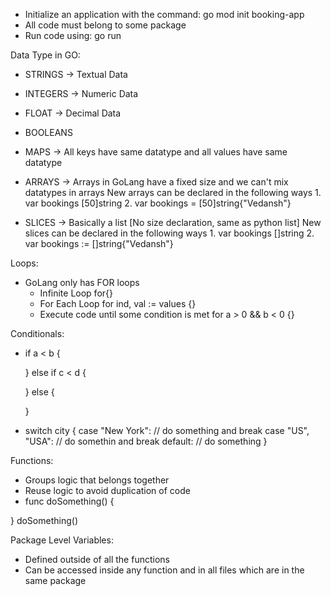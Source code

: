 - Initialize an application with the command: go mod init booking-app
- All code must belong to some package
- Run code using: go run

Data Type in GO:
- STRINGS   -> Textual Data
- INTEGERS  -> Numeric Data
- FLOAT     -> Decimal Data
- BOOLEANS
- MAPS      -> All keys have same datatype and all values have same datatype
- ARRAYS    -> Arrays in GoLang have a fixed size and we can't mix datatypes in arrays
            New arrays can be declared in the following ways
            1. var bookings [50]string
            2. var bookings = [50]string{"Vedansh"}

- SLICES    -> Basically a list [No size declaration, same as python list]
            New slices can be declared in the following ways
            1. var bookings []string
            2. var bookings := []string{"Vedansh"}


Loops:

- GoLang only has FOR loops
    - Infinite Loop        for{}
    - For Each Loop    for ind, val := values {}
    - Execute code until some condition is met     for a > 0 && b < 0 {}  


Conditionals:

- if a < b {

    }  else if c < d {

    } else {

    }
- switch city {
    case "New York": // do something and break
    case "US", "USA": // do somethin and break
    default: // do something
}


Functions:

- Groups logic that belongs together
- Reuse logic to avoid duplication of code
- func doSomething() <return type>{

}
 doSomething()


 Package Level Variables:

 - Defined outside of all the functions
 - Can be accessed inside any function and in all files which are in the same package




